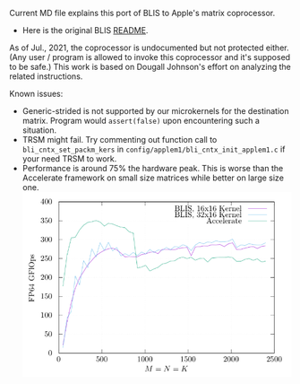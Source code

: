 Current MD file explains this port of BLIS to Apple's matrix coprocessor.

- Here is the original BLIS [README](README_BLIS.md).

As of Jul., 2021, the coprocessor is undocumented but not protected either. (Any user / program is allowed to invoke this coprocessor and it's supposed to be safe.) This work is based on Dougall Johnson's effort on analyzing the related instructions.

Known issues:
- Generic-strided is not supported by our microkernels for the destination matrix. Program would `assert(false)` upon encountering such a situation.
- TRSM might fail. Try commenting out function call to `bli_cntx_set_packm_kers` in `config/applem1/bli_cntx_init_applem1.c` if your need TRSM to work.
- Performance is around 75% the hardware peak. This is worse than the Accelerate framework on small size matrices while better on large size one.
  ![](docs/graphs/applem1/output_st_dgemm_asm_blis.png)

